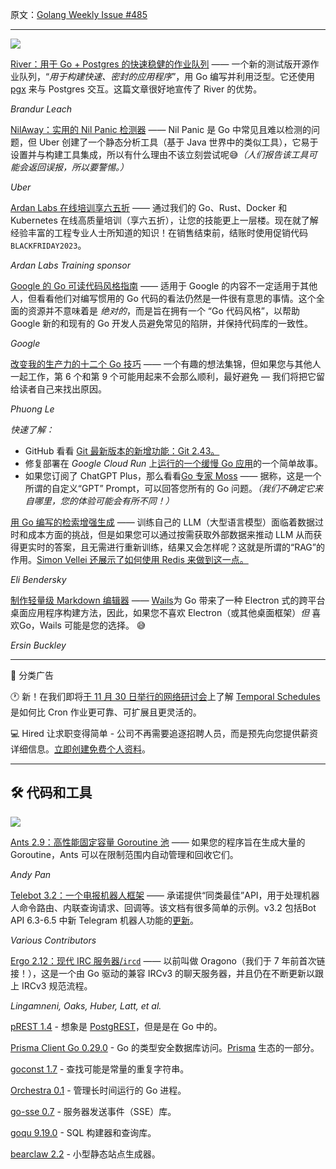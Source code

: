原文：[Golang Weekly Issue #485](https://golangweekly.com/issues/485)

---

[![](https://res.cloudinary.com/cpress/image/upload/w_1280,e_sharpen:60,q_auto/uddrl5pkdig9rvlgwmqy.jpg)](https://golangweekly.com/link/148029/web)  


[River：用于 Go + Postgres 的快速稳健的作业队列](https://golangweekly.com/link/148029/web "brandur.org") —— 一个新的测试版开源作业队列，“_用于构建快速、密封的应用程序_”，用 Go 编写并利用泛型。它还使用 [pgx](https://golangweekly.com/link/148030/web) 来与 Postgres 交互。这篇文章很好地宣传了 River 的优势。

_Brandur Leach_ 

[NilAway：实用的 Nil Panic 检测器](https://golangweekly.com/link/148005/web "www.uber.com") —— Nil Panic 是 Go 中常见且难以检测的问题，但 Uber 创建了一个静态分析工具（基于 Java 世界中的类似工具），它易于设置并与构建工具集成，所以有什么理由不该立刻尝试呢😅_（人们报告该工具可能会返回误报，所以要警惕。）_

_Uber_   


[Ardan Labs 在线培训享六五折](https://golangweekly.com/link/148031/web "www.ardanlabs.com") —— 通过我们的 Go、Rust、Docker 和 Kubernetes 在线高质量培训（享六五折），让您的技能更上一层楼。现在就了解经验丰富的工程专业人士所知道的知识！在销售结束前，结账时使用促销代码 `BLACKFRIDAY2023`。

_Ardan Labs Training sponsor_


[Google 的 Go 可读代码风格指南](https://golangweekly.com/link/148006/web "google.github.io") —— 适用于 Google 的内容不一定适用于其他人，但看看他们对编写惯用的 Go 代码的看法仍然是一件很有意思的事情。这个全面的资源并不意味着是 _绝对的_，而是旨在拥有一个 “Go 代码风格”，以帮助 Google 新的和现有的 Go 开发人员避免常见的陷阱，并保持代码库的一致性。

_Google_ 

[改变我的生产力的十二个 Go 技巧](https://golangweekly.com/link/148007/web "blog.devtrovert.com") —— 一个有趣的想法集锦，但如果您与其他人一起工作，第 6 个和第 9 个可能用起来不会那么顺利，最好避免 — 我们将把它留给读者自己来找出原因。

_Phuong Le_ 


_快速了解：_
  * GitHub 看看 [Git 最新版本的新增功能：Git 2.43。](https://golangweekly.com/link/148008/web)
  * 修复部署在 _Google Cloud Run_ 上[运行的一个缓慢 Go 应用](https://golangweekly.com/link/148009/web)的一个简单故事。
  * 如果您订阅了 ChatGPT Plus，那么看看[Go 专家 Moss](https://golangweekly.com/link/148010/web) —— 据称，这是一个所谓的自定义“GPT” Prompt，可以回答您所有的 Go 问题。_（我们不确定它来自哪里，您的体验可能会有所不同！）_


[用 Go 编写的检索增强生成](https://golangweekly.com/link/148011/web "eli.thegreenplace.net") —— 训练自己的 LLM（大型语言模型）面临着数据过时和成本方面的挑战，但是如果您可以通过按需获取外部数据来推动 LLM 从而获得更实时的答案，且无需进行重新训练，结果又会怎样呢？这就是所谓的“RAG”的作用。[Simon Vellei 还展示了如何使用 Redis 来做到这一点。](https://golangweekly.com/link/148012/web)

_Eli Bendersky_ 

[制作轻量级 Markdown 编辑器](https://golangweekly.com/link/148033/web "www.ersin.nz") —— [Wails](https://golangweekly.com/link/148034/web)为 Go 带来了一种 Electron 式的跨平台桌面应用程序构建方法，因此，如果您不喜欢 Electron（或其他桌面框架）_但_ 喜欢Go，Wails 可能是您的选择。 😅

_Ersin Buckley_ 
 
---

📰 分类广告

🕐 新！在我们即将[于 11 月 30 日举行的网络研讨会](https://golangweekly.com/link/148014/web)上了解 [Temporal Schedules](https://golangweekly.com/link/148013/web) 是如何比 Cron 作业更可靠、可扩展且更灵活的。

💻 Hired 让求职变得简单 - 公司不再需要追逐招聘人员，而是预先向您提供薪资详细信息。[立即创建免费个人资料](https://golangweekly.com/link/148015/web)。
  
---  


## 🛠 代码和工具

[![](https://res.cloudinary.com/cpress/image/upload/w_1280,e_sharpen:60,q_auto/drtnxtdyr9kmcxhmnbpq.jpg)](https://golangweekly.com/link/148016/web)  

[Ants 2.9：高性能固定容量 Goroutine 池](https://golangweekly.com/link/148016/web "github.com") —— 如果您的程序旨在生成大量的 Goroutine，Ants 可以在限制范围内自动管理和回收它们。

_Andy Pan_
  

[Telebot 3.2：一个电报机器人框架](https://golangweekly.com/link/148017/web "github.com") —— 承诺提供“同类最佳”API，用于处理机器人命令路由、内联查询请求、回调等。该文档有很多简单的示例。v3.2 包括Bot API 6.3-6.5 中新 Telegram 机器人功能的[更新](https://golangweekly.com/link/148018/web)。

_Various Contributors_ 


[Ergo 2.12：现代 IRC 服务器/`ircd`](https://golangweekly.com/link/148019/web "github.com") —— 以前叫做 Oragono（我们于 7 年前首次链接！），这是一个由 Go 驱动的兼容 IRCv3 的聊天服务器，并且仍在不断更新以跟上 IRCv3 规范流程。

_Lingamneni, Oaks, Huber, Latt, et al._ 

  
[pREST 1.4](https://golangweekly.com/link/148020/web) - 想象是 [PostgREST](https://golangweekly.com/link/148021/web)，但是是在 Go 中的。

[Prisma Client Go 0.29.0](https://golangweekly.com/link/148022/web) - Go 的类型安全数据库访问。[Prisma](https://golangweekly.com/link/148023/web) 生态的一部分。

[goconst 1.7](https://golangweekly.com/link/148024/web) -  查找可能是常量的重复字符串。

[Orchestra 0.1](https://golangweekly.com/link/148025/web) - 管理长时间运行的 Go 进程。

[go-sse 0.7](https://golangweekly.com/link/148026/web) - 服务器发送事件（SSE）库。

[goqu 9.19.0](https://golangweekly.com/link/148027/web) - SQL 构建器和查询库。

[bearclaw 2.2](https://golangweekly.com/link/148028/web) - 小型静态站点生成器。